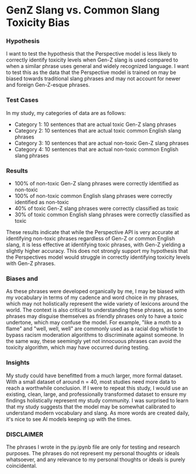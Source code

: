 # GenZ Slang vs. Common Slang Toxicity Bias

### Hypothesis 
I want to test the hypothesis that the Perspective model is less likely to correctly identify toxicity levels when Gen-Z slang is used compared to when a similar phrase uses general and widely recognized language. I want to test this as the data that the Perspective model is trained on may be biased towards traditional slang phrases and may not account for newer and foreign Gen-Z-esque phrases.

### Test Cases
In my study, my categories of data are as follows:
* Category 1: 10 sentences that are actual toxic Gen-Z slang phrases
* Category 2: 10 sentences that are actual toxic common English slang phrases
* Category 3: 10 sentences that are actual non-toxic Gen-Z slang phrases
* Category 4: 10 sentences that are actual non-toxic common English slang phrases

### Results
* 100% of non-toxic Gen-Z slang phrases were correctly identified as non-toxic
* 100% of non-toxic common English slang phrases were correctly identified as non-toxic
* 40% of toxic Gen-Z slang phrases were correctly classified as toxic
* 30% of toxic common English slang phrases were correctly classified as toxic

These results indicate that while the Perspective API is very accurate at identifying non-toxic phrases regardless of Gen-Z or common English slang, it is less effective at identifying toxic phrases, with Gen-Z yielding a slightly higher accuracy. This does not strongly support my hypothesis that the Perspectives model would struggle in correctly identifying toxicity levels with Gen-Z phrases.

### Biases and 
As these phrases were developed organically by me, I may be biased with my vocabulary in terms of my cadence and word choice in my phrases, which may not holistically represent the wide variety of lexicons around the world. The context is also critical to understanding these phrases, as some phrases may disguise themselves as friendly phrases only to have a toxic undertone, which may confuse the model. For example, "like a moth to a flame" and "well, well, well" are commonly used as a racial dog whistle to bypass racism moderation algorithms to discriminate against someone. In the same way, these seemingly yet not innocuous phrases can avoid the toxicity algorithm, which may have occurred during testing. 

### Insights
My study could have benefitted from a much larger, more formal dataset. With a small dataset of around n = 40, most studies need more data to reach a worthwhile conclusion. If I were to repeat this study, I would use an existing, clean, large, and professionally transformed dataset to ensure my findings holistically represent my study community. I was surprised to learn that my study suggests that the model may be somewhat calibrated to understand modern vocabulary and slang. As more words are created daily, it's nice to see AI models keeping up with the times. 
 
### DISCLAIMER
The phrases I wrote in the py.ipynb file are only for testing and research purposes. The phrases do not represent my personal thoughts or ideals whatsoever, and any relevance to my personal thoughts or ideals is purely coincidental. 